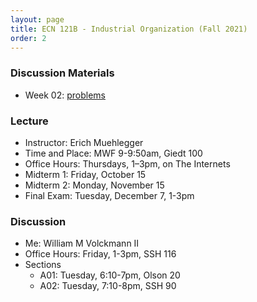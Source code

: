 ```yaml
---
layout: page
title: ECN 121B - Industrial Organization (Fall 2021)
order: 2
---
```


### Discussion Materials
  * Week 02: [problems](week02.pdf)


### Lecture
* Instructor: Erich Muehlegger
* Time and Place: MWF 9-9:50am, Giedt 100
* Office Hours: Thursdays, 1–3pm, on The Internets
* Midterm 1: Friday, October 15
* Midterm 2: Monday, November 15
* Final Exam: Tuesday, December 7, 1-3pm


### Discussion
* Me: William M Volckmann II
* Office Hours: Friday, 1-3pm, SSH 116
* Sections
  * A01: Tuesday, 6:10-7pm, Olson 20
  * A02: Tuesday, 7:10-8pm, SSH 90
